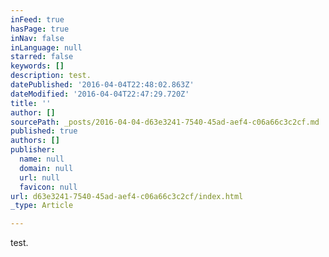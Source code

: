 ```yaml
---
inFeed: true
hasPage: true
inNav: false
inLanguage: null
starred: false
keywords: []
description: test.
datePublished: '2016-04-04T22:48:02.863Z'
dateModified: '2016-04-04T22:47:29.720Z'
title: ''
author: []
sourcePath: _posts/2016-04-04-d63e3241-7540-45ad-aef4-c06a66c3c2cf.md
published: true
authors: []
publisher:
  name: null
  domain: null
  url: null
  favicon: null
url: d63e3241-7540-45ad-aef4-c06a66c3c2cf/index.html
_type: Article

---
```

test.